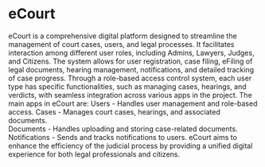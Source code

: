 # eCourt
 eCourt is a comprehensive digital platform designed to streamline the management of court cases, users, and legal processes. It facilitates interaction among different user roles, including Admins, Lawyers, Judges, and Citizens. The system allows for user registration, case filing, eFiling of legal documents, hearing management, notifications, and detailed tracking of case progress. Through a role-based access control system, each user type has specific functionalities, such as managing cases, hearings, and verdicts, with seamless integration across various apps in the project.  The main apps in eCourt are:  Users - Handles user management and role-based access. Cases - Manages court cases, hearings, and associated documents.  
Documents - Handles uploading and storing case-related documents. Notifications - Sends and tracks notifications to users. eCourt aims to enhance the efficiency of the judicial process by providing a unified digital experience for both legal professionals and citizens.
